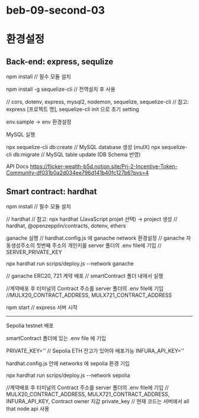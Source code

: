 
# beb-09-second-03

# 환경설정

## Back-end: express, sequlize

npm install // 필수 모듈 설치

npm install -g sequelize-cli // 전역설치 후 사용

// cors, dotenv, express, mysql2, nodemon, sequelize, sequelize-cli
// 참고: express [프로젝트 명], sequelize-cli init 으로 초기 setting

env.sample -> env 환경설정

MySQL 실행

npx sequelize-cli db:create // MySQL database 생성 (mulX)
npx sequelize-cli db:migrate // MySQL table update (DB Schema 반영)

API Docs
https://flicker-wealth-b5d.notion.site/Prj-2-Incentive-Token-Community-df031b0a2d034ee796d141b40fc127b6?pvs=4

## Smart contract: hardhat

npm install // 필수 모듈 설치

// hardhat
// 참고: npx hardhat (JavaScript projet 선택) -> project 생성
// hardhat, @openzepplin/contracts, dotenv, ethers

ganache 실행
// hardhat.config.js 에 ganache network 환경설정
// ganache 자동생성주소의 첫번째 주소의 개인키를 server 폴더의 .env file에 기입
// SERVER_PRIVATE_KEY

npx hardhat run scrips/deploy.js --network ganache

// ganache ERC20, 721 계약 배포
// smartContract 폴더 내에서 실행

//계약배포 후 터미널의 Contract 주소를 server 폴더의 .env file에 기입
//MULX20_CONTRACT_ADDRESS, MULX721_CONTRACT_ADDRESS

npm start // express 서버 시작

---

Sepolia testnet 배포

smartContract 폴더에 있는 .env file 에 기입

PRIVATE_KEY='' // Sepolia ETH 잔고가 있어야 배포가능
INFURA_API_KEY=''

hardhat.config.js 안에 networks 에 sepolia 환경 기입

npx hardhat run scrips/deploy.js --network sepolia

//계약배포 후 터미널의 Contract 주소를 server 폴더의 .env file에 기입
// MULX20_CONTRACT_ADDRESS, MULX721_CONTRACT_ADDRESS, INFURA_API_KEY, Contract owner 지갑 private_key
// 현재 코드는 서버에서 all that node api 사용

